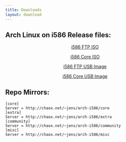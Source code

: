 ```yaml
---
title: Downloads
layout: download
---
```


Arch Linux on i586 Release files:
----------------------------------
<div markdown="1" style="text-align:center">

[i586 FTP ISO](iso/archlinux-2009.08-netinstall-i586.iso)

[i586 Core ISO](iso/archlinux-2009.08-core-i586.iso)

[i586 FTP USB Image](iso/archlinux-2009.08-netinstall-i586.img)

[i586 Core USB Image](iso/archlinux-2009.08-core-i586.iso)
</div>

Repo Mirrors:
-------------
	[core]
	Server = http://chaox.net/~jens/arch-i586/core
	[extra]
	Server = http://chaox.net/~jens/arch-i586/extra
	[community]
	Server = http://chaox.net/~jens/arch-i586/community
	[misc]
	Server = http://chaox.net/~jens/arch-i586/misc
